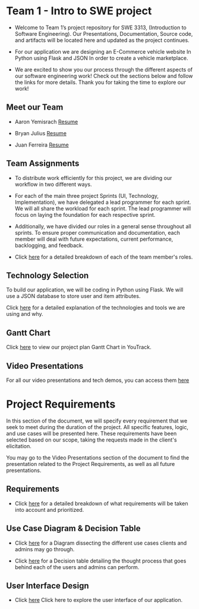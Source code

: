 # Team 1 - Intro to SWE project

* Welcome to Team 1’s project repository for SWE 3313, (Introduction to Software Engineering). Our Presentations, Documentation, Source code, and artifacts will be located here and updated as the project continues.


* For our application we are designing an E-Commerce vehicle website In Python using Flask and JSON In order to create a vehicle marketplace. 

* We are excited to show you our process through the different aspects of our software engineering work! Check out the sections below and follow the links for more details. Thank you for taking the time to explore our work!

## Meet our Team

* Aaron Yemisrach   [Resume](Aaron_Resume.md)

* Bryan Julius      [Resume](Bryan_Resume.md)

* Juan Ferreira     [Resume](Juan_Resume.md)

## Team Assignments 
* To distribute work efficiently for this project, we are dividing our workflow in two different ways. 
* For each of the main three project Sprints (UI, Technology, Implementation), we have delegated a lead programmer for each sprint. We will all share the workload for each sprint. The lead programmer will focus on laying the foundation for each respective sprint.
* Additionally, we have divided our roles in a general sense throughout all sprints. To ensure proper communication and documentation, each member will deal with future expectations, current performance, backlogging, and feedback.

* Click [here](TeamAssignments.md) for a detailed breakdown of each of the team member's roles.

## Technology Selection
To build our application, we will be coding in Python using Flask. We will use a JSON database to store user and item attributes.

Click [here](Technology_Description.md) for a detailed explanation of the technologies and tools we are using and why.

## Gantt Chart

Click [here](https://motorsports.youtrack.cloud/gantt-charts/226-0) to view our project plan Gantt Chart in YouTrack.

## Video Presentations
For all our video presentations and tech demos, you can access them [here](Video_Presentations.md)


# Project Requirements

In this section of the document, we will specify every requirement that we seek to meet during the duration of the project. All specific features, logic, and use cases will be presented here. These requirements have been selected based on our scope, taking the requests made in the client's elicitation.

You may go to the Video Presentations section of the document to find the presentation related to the Project Requirements, as well as all future presentations.

## Requirements

* Click [here](Requirement_Writing.md) for a detailed breakdown of what requirements will be taken into account and prioritized.

## Use Case Diagram & Decision Table

* Click [here](Use_Case_Diagram.png) for a Diagram dissecting the different use cases clients and admins may go through. 

* Click [here](Decision_Table.md) for a Decision table detailing the thought process that goes behind each of the users and admins can perform.

## User Interface Design

* Click [here](https://marvelapp.com/prototype/34176hi6) Click here to explore the user interface of our application.





